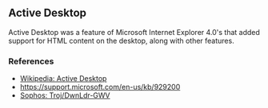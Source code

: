## Active Desktop

Active Desktop was a feature of Microsoft Internet Explorer 4.0's that added support for HTML content on the desktop,
along with other features.

### References

* [Wikipedia: Active Desktop](https://en.wikipedia.org/wiki/Active_Desktop)
* https://support.microsoft.com/en-us/kb/929200
* [Sophos: Troj/DwnLdr-GWV](https://www.sophos.com/en-us/threat-center/threat-analyses/viruses-and-spyware/Troj~DwnLdr-GWV/detailed-analysis.aspx)
